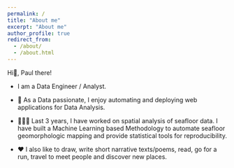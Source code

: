 ```yaml
---
permalink: /
title: "About me"
excerpt: "About me"
author_profile: true
redirect_from: 
  - /about/
  - /about.html
---
```


Hi👋, Paul there!

- I am a Data Engineer / Analyst. 

- 🔭 As a Data passionate, I enjoy automating and deploying web applications for Data Analysis.​

- 👨🏻‍💻 Last 3 years, I have worked on spatial analysis of seafloor data. I have built a Machine Learning based Methodology to automate seafloor geomorphologic mapping and provide statistical tools for reproducibility.

- ❤️ I also like to draw, write short narrative texts/poems, read, go for a run, travel to meet people and discover new places.

